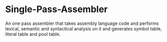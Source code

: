 Single-Pass-Assembler
=====================

An one pass assembler that takes assembly language code and performs lexical, semantic and syntactical analysis on it and generates symbol table, literal table and pool table.
